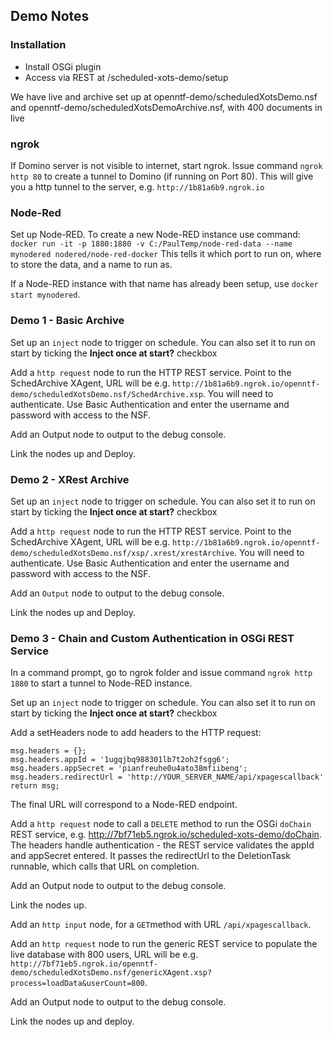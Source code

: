 ## Demo Notes

### Installation

- Install OSGi plugin
- Access via REST at /scheduled-xots-demo/setup

We have live and archive set up at openntf-demo/scheduledXotsDemo.nsf and openntf-demo/scheduledXotsDemoArchive.nsf, with 400 documents in live

### ngrok
If Domino server is not visible to internet, start ngrok. Issue command `ngrok http 80` to create a tunnel to Domino (if running on Port 80).
This will give you a http tunnel to the server, e.g. `http://1b81a6b9.ngrok.io`

### Node-Red
Set up Node-RED. To create a new Node-RED instance use command:
`docker run -it -p 1880:1880 -v C:/PaulTemp/node-red-data --name mynodered nodered/node-red-docker`
This tells it which port to run on, where to store the data, and a name to run as.

If a Node-RED instance with that name has already been setup, use `docker start mynodered`.

### Demo 1 - Basic Archive
Set up an `inject` node to trigger on schedule. You can also set it to run on start by ticking the **Inject once at start?** checkbox

Add a `http request` node to run the HTTP REST service. Point to the SchedArchive XAgent, URL will be e.g. `http://1b81a6b9.ngrok.io/openntf-demo/scheduledXotsDemo.nsf/SchedArchive.xsp`. You will need to authenticate. Use Basic Authentication and enter the username and password with access to the NSF.

Add an Output node to output to the debug console.

Link the nodes up and Deploy.

### Demo 2 - XRest Archive
Set up an `inject` node to trigger on schedule. You can also set it to run on start by ticking the **Inject once at start?** checkbox

Add a `http request` node to run the HTTP REST service. Point to the SchedArchive XAgent, URL will be e.g. `http://1b81a6b9.ngrok.io/openntf-demo/scheduledXotsDemo.nsf/xsp/.xrest/xrestArchive`. You will need to authenticate. Use Basic Authentication and enter the username and password with access to the NSF.

Add an `Output` node to output to the debug console.

Link the nodes up and Deploy.

### Demo 3 - Chain and Custom Authentication in OSGi REST Service

In a command prompt, go to ngrok folder and issue command `ngrok http 1880` to start a tunnel to Node-RED instance.


Set up an `inject` node to trigger on schedule. You can also set it to run on start by ticking the **Inject once at start?** checkbox

Add a setHeaders node to add headers to the HTTP request:

	msg.headers = {};
	msg.headers.appId = '1ugqjbq988301lb7t2oh2fsgg6';
	msg.headers.appSecret = 'pianfreuhe0u4ato38mfiibeng';
	msg.headers.redirectUrl = 'http://YOUR_SERVER_NAME/api/xpagescallback'
	return msg;

The final URL will correspond to a Node-RED endpoint.

Add a `http request` node to call a `DELETE` method to run the OSGi `doChain` REST service, e.g. http://7bf71eb5.ngrok.io/scheduled-xots-demo/doChain. The headers handle authentication - the REST service validates the appId and appSecret entered. It passes the redirectUrl to the DeletionTask runnable, which calls that URL on completion.

Add an Output node to output to the debug console.

Link the nodes up.

Add an `http input` node, for a `GET`method with URL `/api/xpagescallback`.

Add an `http request` node to run the generic REST service to populate the live database with 800 users, URL will be e.g. `http://7bf71eb5.ngrok.io/openntf-demo/scheduledXotsDemo.nsf/genericXAgent.xsp?process=loadData&userCount=800`.

Add an Output node to output to the debug console.

Link the nodes up and deploy.